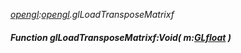 _[opengl](../../modules/opengl/opengl-module.md):[opengl](../../modules/opengl/opengl-module.md).glLoadTransposeMatrixf_
##### Function glLoadTransposeMatrixf:Void( m:[GLfloat](../../modules/opengl/opengl-glfloat.md) )
